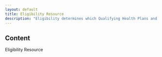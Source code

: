 ```yaml
---
layout: default
title: Eligibility Resource
description: "Eligibility determines which Qualifying Health Plans and potential assistance for coverage an Individual or Employee is eligible for."
---
```


## Content ##
Eligibility Resource